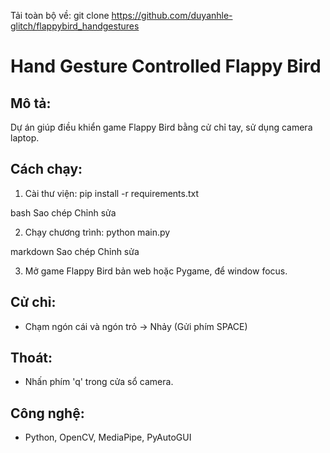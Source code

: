 Tải toàn bộ về: git clone https://github.com/duyanhle-glitch/flappybird_handgestures


# Hand Gesture Controlled Flappy Bird

## Mô tả:
Dự án giúp điều khiển game Flappy Bird bằng cử chỉ tay, sử dụng camera laptop.

## Cách chạy:
1. Cài thư viện:
pip install -r requirements.txt

bash
Sao chép
Chỉnh sửa

2. Chạy chương trình:
python main.py

markdown
Sao chép
Chỉnh sửa

3. Mở game Flappy Bird bản web hoặc Pygame, để window focus.

## Cử chỉ:
- Chạm ngón cái và ngón trỏ → Nhảy (Gửi phím SPACE)

## Thoát:
- Nhấn phím 'q' trong cửa sổ camera.

## Công nghệ:
- Python, OpenCV, MediaPipe, PyAutoGUI
